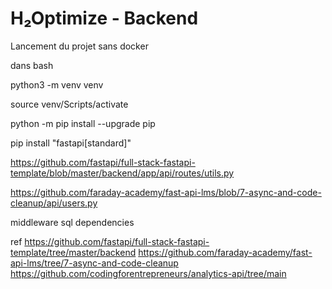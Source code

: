 # H₂Optimize - Backend

Lancement du projet sans docker 

dans bash 


python3 -m venv venv

source venv/Scripts/activate

python -m pip install --upgrade pip

pip install "fastapi[standard]"

https://github.com/fastapi/full-stack-fastapi-template/blob/master/backend/app/api/routes/utils.py

https://github.com/faraday-academy/fast-api-lms/blob/7-async-and-code-cleanup/api/users.py


middleware 
sql 
dependencies 


ref 
https://github.com/fastapi/full-stack-fastapi-template/tree/master/backend
https://github.com/faraday-academy/fast-api-lms/tree/7-async-and-code-cleanup
https://github.com/codingforentrepreneurs/analytics-api/tree/main